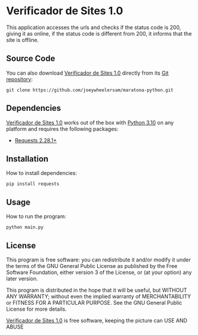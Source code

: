 # Verificador de Sites 1.0
This application accesses the urls and checks if the status code is 200, giving it as online, if the status code is different from 200, it informs that the site is offline.

## Source Code
You can also download [Verificador de Sites 1.0](https://github.com/joeywheelersam/maratona-python/tree/master/Desafios/04) directly from its [Git repository](https://github.com/joeywheelersam/maratona-python.git):

```
git clone https://github.com/joeywheelersam/maratona-python.git
```

## Dependencies
[Verificador de Sites 1.0](https://github.com/joeywheelersam/maratona-python/tree/master/Desafios/04) works out of the box with [Python 3.10](https://www.python.org/downloads/release/python-3100/) on any platform and requires the following packages:
- [Requests 2.28.1+](https://pypi.org/project/requests/)

## Installation
How to install dependencies:
```
pip install requests
```

## Usage
How to run the program:
```
python main.py
```

## License
This program is free software: you can redistribute it and/or modify it under the terms of the GNU General Public License as published by the Free Software Foundation, either version 3 of the License, or
(at your option) any later version.

This program is distributed in the hope that it will be useful, but WITHOUT ANY WARRANTY; without even the implied warranty of MERCHANTABILITY or FITNESS FOR A PARTICULAR PURPOSE.  See the GNU General Public License for more details.

[Verificador de Sites 1.0](https://github.com/joeywheelersam/maratona-python/tree/master/Desafios/04) is free software, keeping the picture can USE AND ABUSE 